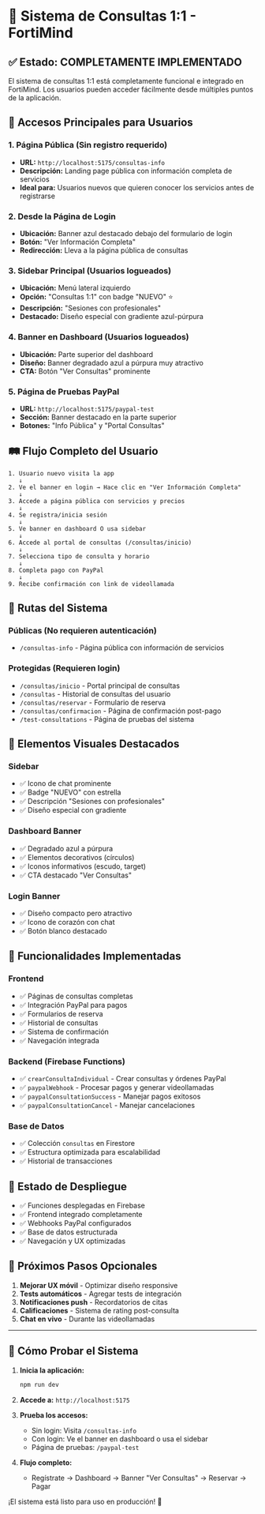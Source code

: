 # 🚀 Sistema de Consultas 1:1 - FortiMind

## ✅ Estado: COMPLETAMENTE IMPLEMENTADO

El sistema de consultas 1:1 está completamente funcional e integrado en FortiMind. Los usuarios pueden acceder fácilmente desde múltiples puntos de la aplicación.

## 🎯 Accesos Principales para Usuarios

### 1. **Página Pública (Sin registro requerido)**
- **URL:** `http://localhost:5175/consultas-info`
- **Descripción:** Landing page pública con información completa de servicios
- **Ideal para:** Usuarios nuevos que quieren conocer los servicios antes de registrarse

### 2. **Desde la Página de Login**
- **Ubicación:** Banner azul destacado debajo del formulario de login
- **Botón:** "Ver Información Completa"
- **Redirección:** Lleva a la página pública de consultas

### 3. **Sidebar Principal (Usuarios logueados)**
- **Ubicación:** Menú lateral izquierdo
- **Opción:** "Consultas 1:1" con badge "NUEVO" ⭐
- **Descripción:** "Sesiones con profesionales"
- **Destacado:** Diseño especial con gradiente azul-púrpura

### 4. **Banner en Dashboard (Usuarios logueados)**
- **Ubicación:** Parte superior del dashboard
- **Diseño:** Banner degradado azul a púrpura muy atractivo
- **CTA:** Botón "Ver Consultas" prominente

### 5. **Página de Pruebas PayPal**
- **URL:** `http://localhost:5175/paypal-test`
- **Sección:** Banner destacado en la parte superior
- **Botones:** "Info Pública" y "Portal Consultas"

## 🛤️ Flujo Completo del Usuario

```
1. Usuario nuevo visita la app
   ↓
2. Ve el banner en login → Hace clic en "Ver Información Completa"
   ↓
3. Accede a página pública con servicios y precios
   ↓
4. Se registra/inicia sesión
   ↓
5. Ve banner en dashboard O usa sidebar
   ↓
6. Accede al portal de consultas (/consultas/inicio)
   ↓
7. Selecciona tipo de consulta y horario
   ↓
8. Completa pago con PayPal
   ↓
9. Recibe confirmación con link de videollamada
```

## 📱 Rutas del Sistema

### Públicas (No requieren autenticación)
- `/consultas-info` - Página pública con información de servicios

### Protegidas (Requieren login)
- `/consultas/inicio` - Portal principal de consultas
- `/consultas` - Historial de consultas del usuario
- `/consultas/reservar` - Formulario de reserva
- `/consultas/confirmacion` - Página de confirmación post-pago
- `/test-consultations` - Página de pruebas del sistema

## 🎨 Elementos Visuales Destacados

### Sidebar
- ✅ Icono de chat prominente
- ✅ Badge "NUEVO" con estrella
- ✅ Descripción "Sesiones con profesionales"
- ✅ Diseño especial con gradiente

### Dashboard Banner
- ✅ Degradado azul a púrpura
- ✅ Elementos decorativos (círculos)
- ✅ Iconos informativos (escudo, target)
- ✅ CTA destacado "Ver Consultas"

### Login Banner
- ✅ Diseño compacto pero atractivo
- ✅ Icono de corazón con chat
- ✅ Botón blanco destacado

## 🔧 Funcionalidades Implementadas

### Frontend
- ✅ Páginas de consultas completas
- ✅ Integración PayPal para pagos
- ✅ Formularios de reserva
- ✅ Historial de consultas
- ✅ Sistema de confirmación
- ✅ Navegación integrada

### Backend (Firebase Functions)
- ✅ `crearConsultaIndividual` - Crear consultas y órdenes PayPal
- ✅ `paypalWebhook` - Procesar pagos y generar videollamadas
- ✅ `paypalConsultationSuccess` - Manejar pagos exitosos
- ✅ `paypalConsultationCancel` - Manejar cancelaciones

### Base de Datos
- ✅ Colección `consultas` en Firestore
- ✅ Estructura optimizada para escalabilidad
- ✅ Historial de transacciones

## 🚦 Estado de Despliegue

- ✅ Funciones desplegadas en Firebase
- ✅ Frontend integrado completamente
- ✅ Webhooks PayPal configurados
- ✅ Base de datos estructurada
- ✅ Navegación y UX optimizadas

## 🎯 Próximos Pasos Opcionales

1. **Mejorar UX móvil** - Optimizar diseño responsive
2. **Tests automáticos** - Agregar tests de integración
3. **Notificaciones push** - Recordatorios de citas
4. **Calificaciones** - Sistema de rating post-consulta
5. **Chat en vivo** - Durante las videollamadas

---

## 🚀 Cómo Probar el Sistema

1. **Inicia la aplicación:**
   ```bash
   npm run dev
   ```

2. **Accede a:** `http://localhost:5175`

3. **Prueba los accesos:**
   - Sin login: Visita `/consultas-info`
   - Con login: Ve el banner en dashboard o usa el sidebar
   - Página de pruebas: `/paypal-test`

4. **Flujo completo:**
   - Regístrate → Dashboard → Banner "Ver Consultas" → Reservar → Pagar

¡El sistema está listo para uso en producción! 🎉
